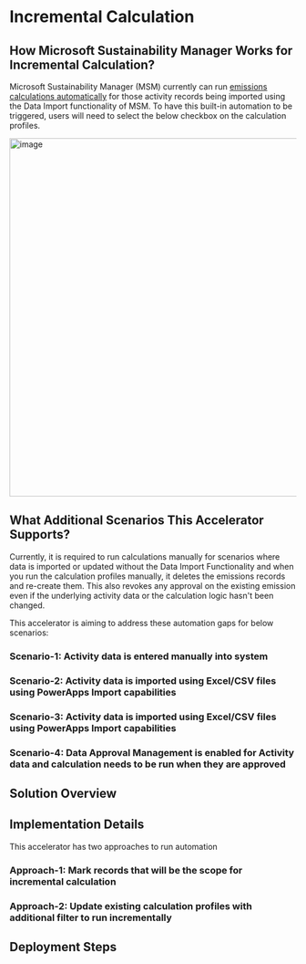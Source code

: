 # Incremental Calculation

## How Microsoft Sustainability Manager Works for Incremental Calculation?
  
Microsoft Sustainability Manager (MSM) currently can run [emissions calculations automatically](https://learn.microsoft.com/industry/sustainability/calculate-calculation-profiles) for those activity records being imported using the Data Import functionality of MSM. To have this built-in automation to be triggered, users will need to select the below checkbox on the calculation profiles.

<img width="628" alt="image" src="https://github.com/user-attachments/assets/444f796a-17e1-48cd-9389-5dd76ae51171" />

## What Additional Scenarios This Accelerator Supports?

Currently, it is required to run calculations manually for scenarios where data is imported or updated without the Data Import Functionality and when you run the calculation profiles manually, it deletes the emissions records and re-create them. This also revokes any approval on the existing emission even if the underlying activity data or the calculation logic hasn't been changed.  

This accelerator is aiming to address these automation gaps for below scenarios:

### Scenario-1: Activity data is entered manually into system

### Scenario-2: Activity data is imported using Excel/CSV files using PowerApps Import capabilities

### Scenario-3: Activity data is imported using Excel/CSV files using PowerApps Import capabilities

### Scenario-4: Data Approval Management is enabled for Activity data and calculation needs to be run when they are approved

## Solution Overview


## Implementation Details

This accelerator has two approaches to run automation

### Approach-1: Mark records that will be the scope for incremental calculation

### Approach-2: Update existing calculation profiles with additional filter to run incrementally

## Deployment Steps 

